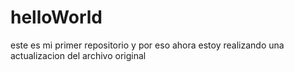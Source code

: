 # helloWorld
este es mi primer repositorio
y por eso ahora estoy realizando una actualizacion del archivo original
